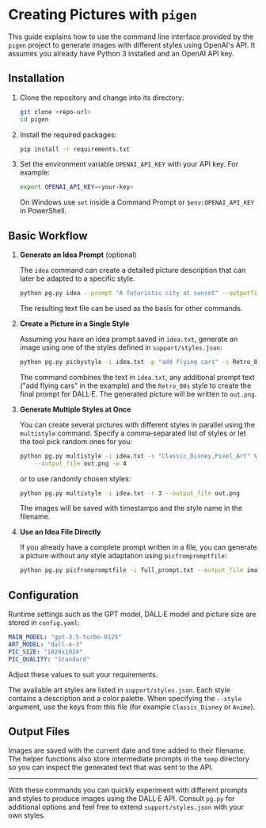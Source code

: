 # Creating Pictures with `pigen`

This guide explains how to use the command line interface provided by the
`pigen` project to generate images with different styles using OpenAI's
API. It assumes you already have Python 3 installed and an OpenAI API key.

## Installation

1. Clone the repository and change into its directory:
   ```bash
   git clone <repo-url>
   cd pigen
   ```
2. Install the required packages:
   ```bash
   pip install -r requirements.txt
   ```
3. Set the environment variable `OPENAI_API_KEY` with your API key. For
   example:
   ```bash
   export OPENAI_API_KEY=<your-key>
   ```
   On Windows use `set` inside a Command Prompt or `$env:OPENAI_API_KEY` in
   PowerShell.

## Basic Workflow

1. **Generate an Idea Prompt** (optional)

   The `idea` command can create a detailed picture description that can
   later be adapted to a specific style.
   ```bash
   python pg.py idea --prompt "A futuristic city at sunset" --outputfile idea.txt
   ```
   The resulting text file can be used as the basis for other commands.

2. **Create a Picture in a Single Style**

   Assuming you have an idea prompt saved in `idea.txt`, generate an image
   using one of the styles defined in `support/styles.json`:
   ```bash
   python pg.py picbystyle -i idea.txt -p "add flying cars" -s Retro_80s --output_file out.png
   ```
   The command combines the text in `idea.txt`, any additional prompt text
   ("add flying cars" in the example) and the `Retro_80s` style to create the
   final prompt for DALL·E. The generated picture will be written to
   `out.png`.

3. **Generate Multiple Styles at Once**

   You can create several pictures with different styles in parallel using the
   `multistyle` command. Specify a comma‑separated list of styles or let the
   tool pick random ones for you:
   ```bash
   python pg.py multistyle -i idea.txt -s "Classic_Disney,Pixel_Art" \
       --output_file out.png -w 4
   ```
   or to use randomly chosen styles:
   ```bash
   python pg.py multistyle -i idea.txt -r 3 --output_file out.png
   ```
   The images will be saved with timestamps and the style name in the filename.

4. **Use an Idea File Directly**

   If you already have a complete prompt written in a file, you can generate a
   picture without any style adaptation using `picfrompromptfile`:
   ```bash
   python pg.py picfrompromptfile -i full_prompt.txt --output_file image.png
   ```

## Configuration

Runtime settings such as the GPT model, DALL·E model and picture size are
stored in `config.yaml`:
```yaml
MAIN_MODEL: "gpt-3.5-turbo-0125"
ART_MODEL: "dall-e-3"
PIC_SIZE: "1024x1024"
PIC_QUALITY: "Standard"
```
Adjust these values to suit your requirements.

The available art styles are listed in `support/styles.json`. Each style
contains a description and a color palette. When specifying the `--style`
argument, use the keys from this file (for example `Classic_Disney` or
`Anime`).

## Output Files

Images are saved with the current date and time added to their filename. The
helper functions also store intermediate prompts in the `temp` directory so you
can inspect the generated text that was sent to the API.

---

With these commands you can quickly experiment with different prompts and
styles to produce images using the DALL·E API. Consult `pg.py` for additional
options and feel free to extend `support/styles.json` with your own styles.
